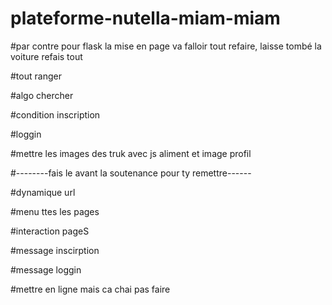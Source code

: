 # plateforme-nutella-miam-miam

#par contre pour flask la mise en page va falloir tout refaire, laisse tombé la voiture refais tout

#tout ranger

#algo chercher

#condition inscription

#loggin

#mettre les images des truk avec js aliment et image profil



#--------fais le avant la soutenance pour ty remettre------

#dynamique url

#menu ttes les pages

#interaction pageS

#message inscirption

#message loggin

#mettre en ligne mais ca chai pas faire
